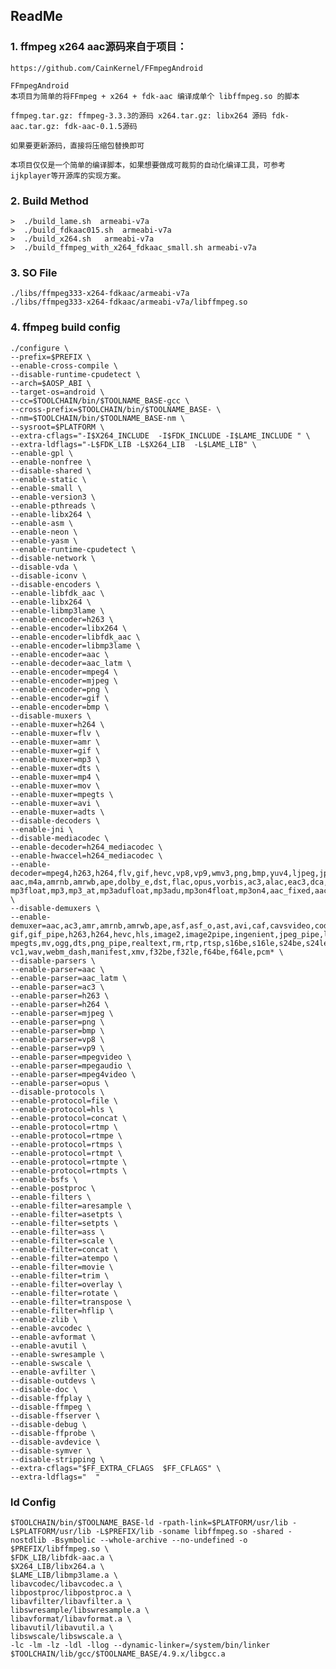 ## ReadMe ##

### 1. ffmpeg x264 aac源码来自于项目： ### 

	https://github.com/CainKernel/FFmpegAndroid

	FFmpegAndroid
	本项目为简单的将FFmpeg + x264 + fdk-aac 编译成单个 libffmpeg.so 的脚本

	ffmpeg.tar.gz: ffmpeg-3.3.3的源码 x264.tar.gz: libx264 源码 fdk-aac.tar.gz: fdk-aac-0.1.5源码

	如果要更新源码，直接将压缩包替换即可

	本项目仅仅是一个简单的编译脚本，如果想要做成可裁剪的自动化编译工具，可参考ijkplayer等开源库的实现方案。

### 2. Build Method ##

	>  ./build_lame.sh  armeabi-v7a
	>  ./build_fdkaac015.sh	 armeabi-v7a
	>  ./build_x264.sh	 armeabi-v7a
	>  ./build_ffmpeg_with_x264_fdkaac_small.sh armeabi-v7a

### 3. SO File ###

	./libs/ffmpeg333-x264-fdkaac/armeabi-v7a
	./libs/ffmpeg333-x264-fdkaac/armeabi-v7a/libffmpeg.so

### 4. ffmpeg build config ###


	./configure \
	--prefix=$PREFIX \
	--enable-cross-compile \
	--disable-runtime-cpudetect \
	--arch=$AOSP_ABI \
	--target-os=android \
	--cc=$TOOLCHAIN/bin/$TOOLNAME_BASE-gcc \
	--cross-prefix=$TOOLCHAIN/bin/$TOOLNAME_BASE- \
	--nm=$TOOLCHAIN/bin/$TOOLNAME_BASE-nm \
	--sysroot=$PLATFORM \
	--extra-cflags="-I$X264_INCLUDE  -I$FDK_INCLUDE -I$LAME_INCLUDE " \
	--extra-ldflags="-L$FDK_LIB -L$X264_LIB  -L$LAME_LIB" \
	--enable-gpl \
	--enable-nonfree \
	--disable-shared \
	--enable-static \
	--enable-small \
	--enable-version3 \
	--enable-pthreads \
	--enable-libx264 \
	--enable-asm \
	--enable-neon \
	--enable-yasm \
	--enable-runtime-cpudetect \
	--disable-network \
	--disable-vda \
	--disable-iconv \
	--disable-encoders \
	--enable-libfdk_aac \
	--enable-libx264 \
	--enable-libmp3lame \
	--enable-encoder=h263 \
	--enable-encoder=libx264 \
	--enable-encoder=libfdk_aac \
	--enable-encoder=libmp3lame \
	--enable-encoder=aac \
	--enable-decoder=aac_latm \
	--enable-encoder=mpeg4 \
	--enable-encoder=mjpeg \
	--enable-encoder=png \
	--enable-encoder=gif \
	--enable-encoder=bmp \
	--disable-muxers \
	--enable-muxer=h264 \
	--enable-muxer=flv \
	--enable-muxer=amr \
	--enable-muxer=gif \
	--enable-muxer=mp3 \
	--enable-muxer=dts \
	--enable-muxer=mp4 \
	--enable-muxer=mov \
	--enable-muxer=mpegts \
	--enable-muxer=avi \
	--enable-muxer=adts \
	--disable-decoders \
	--enable-jni \
	--disable-mediacodec \
	--enable-decoder=h264_mediacodec \
	--enable-hwaccel=h264_mediacodec \
	--enable-decoder=mpeg4,h263,h264,flv,gif,hevc,vp8,vp9,wmv3,png,bmp,yuv4,ljpeg,jpeg2000,mjpeg,\
	aac,m4a,amrnb,amrwb,ape,dolby_e,dst,flac,opus,vorbis,ac3,alac,eac3,dca,pcm_mulaw,pcm_alaw,wavesynth,wavpack,wmav2,\
	mp3float,mp3,mp3_at,mp3adufloat,mp3adu,mp3on4float,mp3on4,aac_fixed,aac_at,aac_latm,pcm_s16be,pcm_s16le \
	--disable-demuxers \
	--enable-demuxer=aac,ac3,amr,amrnb,amrwb,ape,asf,asf_o,ast,avi,caf,cavsvideo,codec2,concat,data,dnxhd,flac,flv,g722,g729,\
	gif,gif_pipe,h263,h264,hevc,hls,image2,image2pipe,ingenient,jpeg_pipe,lavfi,lrc,m4v,mpc,matroska,webm,mjpeg,mpegvideo,rawvideo,yuv4mpegpipe,mov,mp4,m4a,3gp,mp3,mpeg,\
	mpegts,mv,ogg,dts,png_pipe,realtext,rm,rtp,rtsp,s16be,s16le,s24be,s24le,s32be,s32le,sdp,srt,swf,u16be,u16le,u24be,u24le,u32be,u32le,\
	vc1,wav,webm_dash,manifest,xmv,f32be,f32le,f64be,f64le,pcm* \
	--disable-parsers \
	--enable-parser=aac \
	--enable-parser=aac_latm \
	--enable-parser=ac3 \
	--enable-parser=h263 \
	--enable-parser=h264 \
	--enable-parser=mjpeg \
	--enable-parser=png \
	--enable-parser=bmp \
	--enable-parser=vp8 \
	--enable-parser=vp9 \
	--enable-parser=mpegvideo \
	--enable-parser=mpegaudio \
	--enable-parser=mpeg4video \
	--enable-parser=opus \
	--disable-protocols \
	--enable-protocol=file \
	--enable-protocol=hls \
	--enable-protocol=concat \
	--enable-protocol=rtmp \
	--enable-protocol=rtmpe \
	--enable-protocol=rtmps \
	--enable-protocol=rtmpt \
	--enable-protocol=rtmpte \
	--enable-protocol=rtmpts \
	--enable-bsfs \
	--enable-postproc \
	--enable-filters \
	--enable-filter=aresample \
	--enable-filter=asetpts \
	--enable-filter=setpts \
	--enable-filter=ass \
	--enable-filter=scale \
	--enable-filter=concat \
	--enable-filter=atempo \
	--enable-filter=movie \
	--enable-filter=trim \
	--enable-filter=overlay \
	--enable-filter=rotate \
	--enable-filter=transpose \
	--enable-filter=hflip \
	--enable-zlib \
	--enable-avcodec \
	--enable-avformat \
	--enable-avutil \
	--enable-swresample \
	--enable-swscale \
	--enable-avfilter \
	--disable-outdevs \
	--disable-doc \
	--disable-ffplay \
	--disable-ffmpeg \
	--disable-ffserver \
	--disable-debug \
	--disable-ffprobe \
	--disable-avdevice \
	--disable-symver \
	--disable-stripping \
	--extra-cflags="$FF_EXTRA_CFLAGS  $FF_CFLAGS" \
	--extra-ldflags="  "

### ld Config ###

	$TOOLCHAIN/bin/$TOOLNAME_BASE-ld -rpath-link=$PLATFORM/usr/lib -L$PLATFORM/usr/lib -L$PREFIX/lib -soname libffmpeg.so -shared -nostdlib -Bsymbolic --whole-archive --no-undefined -o 	$PREFIX/libffmpeg.so \
	$FDK_LIB/libfdk-aac.a \
	$X264_LIB/libx264.a \
	$LAME_LIB/libmp3lame.a \
	libavcodec/libavcodec.a \
	libpostproc/libpostproc.a \
	libavfilter/libavfilter.a \
	libswresample/libswresample.a \
	libavformat/libavformat.a \
	libavutil/libavutil.a \
	libswscale/libswscale.a \
	-lc -lm -lz -ldl -llog --dynamic-linker=/system/bin/linker $TOOLCHAIN/lib/gcc/$TOOLNAME_BASE/4.9.x/libgcc.a


